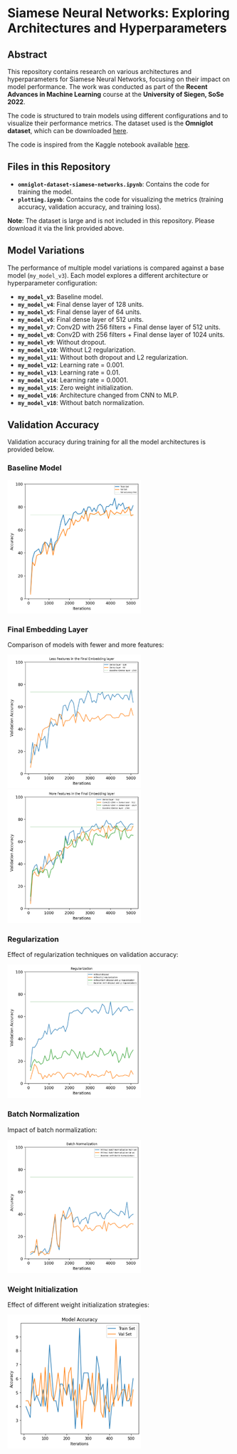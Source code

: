 # Siamese Neural Networks: Exploring Architectures and Hyperparameters

## Abstract
This repository contains research on various architectures and hyperparameters for Siamese Neural Networks, focusing on their impact on model performance. The work was conducted as part of the **Recent Advances in Machine Learning** course at the **University of Siegen, SoSe 2022**.

The code is structured to train models using different configurations and to visualize their performance metrics. The dataset used is the **Omniglot dataset**, which can be downloaded [here](https://github.com/brendenlake/omniglot).

The code is inspired from the Kaggle notebook available [here](https://www.kaggle.com/code/kartik2112/omniglot-dataset-siamese-networks).

## Files in this Repository
- **`omniglot-dataset-siamese-networks.ipynb`**: Contains the code for training the model.
- **`plotting.ipynb`**: Contains the code for visualizing the metrics (training accuracy, validation accuracy, and training loss).

**Note**: The dataset is large and is not included in this repository. Please download it via the link provided above.

## Model Variations
The performance of multiple model variations is compared against a base model (`my_model_v3`). Each model explores a different architecture or hyperparameter configuration:

- **`my_model_v3`**: Baseline model.
- **`my_model_v4`**: Final dense layer of 128 units.
- **`my_model_v5`**: Final dense layer of 64 units.
- **`my_model_v6`**: Final dense layer of 512 units.
- **`my_model_v7`**: Conv2D with 256 filters + Final dense layer of 512 units.
- **`my_model_v8`**: Conv2D with 256 filters + Final dense layer of 1024 units.
- **`my_model_v9`**: Without dropout.
- **`my_model_v10`**: Without L2 regularization.
- **`my_model_v11`**: Without both dropout and L2 regularization.
- **`my_model_v12`**: Learning rate = 0.001.
- **`my_model_v13`**: Learning rate = 0.01.
- **`my_model_v14`**: Learning rate = 0.0001.
- **`my_model_v15`**: Zero weight initialization.
- **`my_model_v16`**: Architecture changed from CNN to MLP.
- **`my_model_v18`**: Without batch normalization.

## Validation Accuracy
Validation accuracy during training for all the model architectures is provided below.

### Baseline Model
<div style="text-align: left;">
    <img src="graphs/baseline.png" width="300" height="300">
</div>

### Final Embedding Layer
Comparison of models with fewer and more features:
<div style="text-align: left;">
    <img src="graphs/less-features.png" width="300" height="300">
    <img src="graphs/more-features.png" width="300" height="300">
</div>

### Regularization
Effect of regularization techniques on validation accuracy:
<div style="text-align: left;">
    <img src="graphs/regularization.png" width="300" height="300">
</div>

### Batch Normalization
Impact of batch normalization:
<div style="text-align: left;">
    <img src="graphs/batch-norm.png" width="300" height="300">
</div>

### Weight Initialization
Effect of different weight initialization strategies:
<div style="text-align: left;">
    <img src="graphs/weight-initialization.png" width="300" height="300">
</div>
